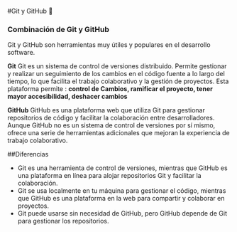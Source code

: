#Git y GitHub 🧐

### Combinación de Git y GitHub
Git y GitHub son herramientas muy útiles y populares en el desarrollo software.

__Git__
Git es un sistema de control de versiones distribuido. Permite gestionar y realizar un seguimiento de los cambios en el código fuente a lo largo del tiempo, lo que facilita el trabajo colaborativo y la gestión de proyectos. Esta plataforma permite : **control de Cambios, ramificar el proyecto, tener mayor accesibilidad, deshacer cambios**

__GitHub__
GitHub es una plataforma web que utiliza Git para gestionar repositorios de código y facilitar la colaboración entre desarrolladores. Aunque GitHub no es un sistema de control de versiones por sí mismo, ofrece una serie de herramientas adicionales que mejoran la experiencia de trabajo colaborativo. 

##Diferencias
- Git es una herramienta de control de versiones, mientras que GitHub es una plataforma en línea para alojar repositorios Git y facilitar la colaboración.
- Git se usa localmente en tu máquina para gestionar el código, mientras que GitHub es una plataforma en la web para compartir y colaborar en proyectos.
- Git puede usarse sin necesidad de GitHub, pero GitHub depende de Git para gestionar los repositorios.
